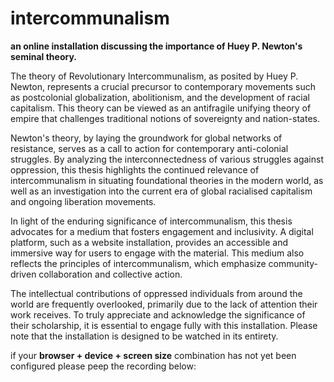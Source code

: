 # intercommunalism
**an online installation discussing the importance of Huey P. Newton's seminal theory.**

The theory of Revolutionary Intercommunalism, as posited by Huey P. Newton, represents a crucial precursor to contemporary movements such as postcolonial globalization, abolitionism, and the development of racial capitalism. This theory can be viewed as an antifragile unifying theory of empire that challenges traditional notions of sovereignty and nation-states.

Newton's theory, by laying the groundwork for global networks of resistance, serves as a call to action for contemporary anti-colonial struggles. By analyzing the interconnectedness of various struggles against oppression, this thesis highlights the continued relevance of intercommunalism in situating foundational theories in the modern world, as well as an investigation into the current era of global racialised capitalism and ongoing liberation movements.

In light of the enduring significance of intercommunalism, this thesis advocates for a medium that fosters engagement and inclusivity. A digital platform, such as a website installation, provides an accessible and immersive way for users to engage with the material. This medium also reflects the principles of intercommunalism, which emphasize community-driven collaboration and collective action.

The intellectual contributions of oppressed individuals from around the world are frequently overlooked, primarily due to the lack of attention their work receives. To truly appreciate and acknowledge the significance of their scholarship, it is essential to engage fully with this installation. Please note that the installation is designed to be watched in its entirety.



if your **browser + device + screen size** combination has not yet been configured please peep the recording below:
